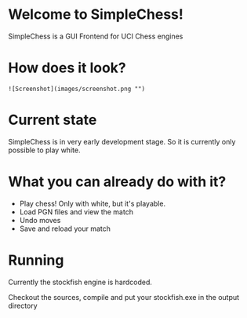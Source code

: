 # Welcome to SimpleChess!

SimpleChess is a GUI Frontend for UCI Chess engines

# How does it look?
```
![Screenshot](images/screenshot.png "")
```

# Current state

SimpleChess is in very early development stage. So it is currently only possible to play white. 

# What you can already do with it?
- Play chess! Only with white, but it's playable.
- Load PGN files and view the match
- Undo moves
- Save and reload your match


# Running
Currently the stockfish engine is hardcoded.

Checkout the sources, compile and put your stockfish.exe in the output directory
